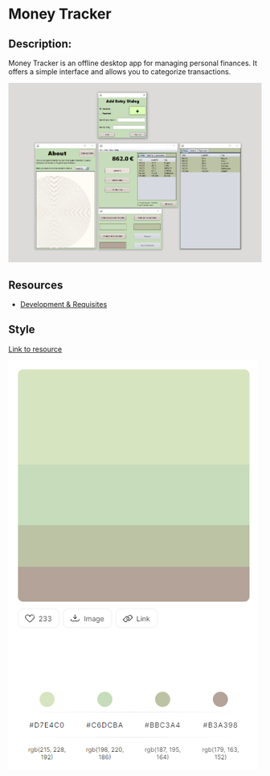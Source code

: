 # Money Tracker

## Description:
Money Tracker is an offline desktop app for managing personal finances.
It offers a simple interface and allows you to categorize transactions.

![](/doc/assets/demo.PNG)

## Resources
- [Development & Requisites](/doc/dev.md)

## Style

[Link to resource](https://colorhunt.co/palette/d7e4c0c6dcbabbc3a4b3a398)

![](/doc/assets/Palette.PNG)